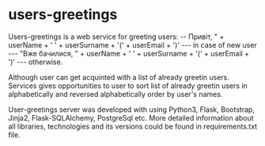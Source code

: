 # users-greetings
Users-greetings is a web service for greeting users:
-- Привіт, " + userName + ' ' + userSurname + '(' + userEmail + ')' --- in case of new user 
--- "Вже бачилися, "  + userName + ' ' + userSurname + '(' + userEmail + ')' --- otherwise.

Although user can get acquinted with a list of already greetin users. Services gives opportunities to user to sort list of already greetin users in alphabetically and reversed alphabetically order by user's names.

User-greetings server was developed with using Python3, Flask, Bootstrap, Jinja2, Flask-SQLAlchemy, PostgreSql etc. More detailed information about all libraries, technologies and its versions could be found in requirements.txt file.
